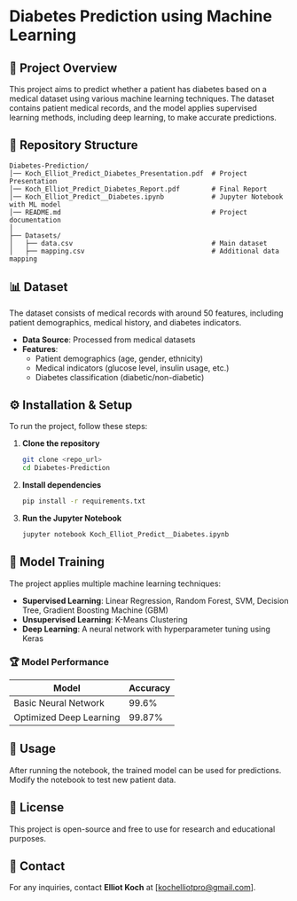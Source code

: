# Diabetes Prediction using Machine Learning

## 📌 Project Overview
This project aims to predict whether a patient has diabetes based on a medical dataset using various machine learning techniques. The dataset contains patient medical records, and the model applies supervised learning methods, including deep learning, to make accurate predictions.

## 📂 Repository Structure
```
Diabetes-Prediction/
│── Koch_Elliot_Predict_Diabetes_Presentation.pdf  # Project Presentation
│── Koch_Elliot_Predict_Diabetes_Report.pdf        # Final Report
│── Koch_Elliot_Predict__Diabetes.ipynb            # Jupyter Notebook with ML model
│── README.md                                      # Project documentation
│
├── Datasets/
│   ├── data.csv                                   # Main dataset
│   ├── mapping.csv                                # Additional data mapping
```

## 📊 Dataset
The dataset consists of medical records with around 50 features, including patient demographics, medical history, and diabetes indicators.

- **Data Source**: Processed from medical datasets
- **Features**:
  - Patient demographics (age, gender, ethnicity)
  - Medical indicators (glucose level, insulin usage, etc.)
  - Diabetes classification (diabetic/non-diabetic)

## ⚙️ Installation & Setup
To run the project, follow these steps:

1. **Clone the repository**
   ```sh
   git clone <repo_url>
   cd Diabetes-Prediction
   ```
2. **Install dependencies**
   ```sh
   pip install -r requirements.txt
   ```
3. **Run the Jupyter Notebook**
   ```sh
   jupyter notebook Koch_Elliot_Predict__Diabetes.ipynb
   ```

## 🧠 Model Training
The project applies multiple machine learning techniques:
- **Supervised Learning**: Linear Regression, Random Forest, SVM, Decision Tree, Gradient Boosting Machine (GBM)
- **Unsupervised Learning**: K-Means Clustering
- **Deep Learning**: A neural network with hyperparameter tuning using Keras

### 🏆 Model Performance
| Model | Accuracy |
|--------|---------|
| Basic Neural Network | 99.6% |
| Optimized Deep Learning | 99.87% |

## 🚀 Usage
After running the notebook, the trained model can be used for predictions. Modify the notebook to test new patient data.

## 📜 License
This project is open-source and free to use for research and educational purposes.

## 📧 Contact
For any inquiries, contact **Elliot Koch** at [kochelliotpro@gmail.com].


